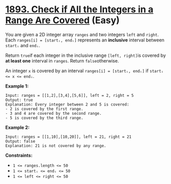 # [1893. Check if All the Integers in a Range Are Covered][link] (Easy)

[link]: https://leetcode.com/problems/check-if-all-the-integers-in-a-range-are-covered/

You are given a 2D integer array `ranges` and two integers `left` and `right`. Each `ranges[i] =
[startᵢ, endᵢ]` represents an **inclusive** interval between `startᵢ` and `endᵢ`.

Return `true`if each integer in the inclusive range `[left, right]`is covered by **at least one**
interval in `ranges`. Return `false`otherwise.

An integer `x` is covered by an interval `ranges[i] = [startᵢ, endᵢ]` if `startᵢ <= x <= endᵢ`.

**Example 1:**

```
Input: ranges = [[1,2],[3,4],[5,6]], left = 2, right = 5
Output: true
Explanation: Every integer between 2 and 5 is covered:
- 2 is covered by the first range.
- 3 and 4 are covered by the second range.
- 5 is covered by the third range.
```

**Example 2:**

```
Input: ranges = [[1,10],[10,20]], left = 21, right = 21
Output: false
Explanation: 21 is not covered by any range.
```

**Constraints:**

- `1 <= ranges.length <= 50`
- `1 <= startᵢ <= endᵢ <= 50`
- `1 <= left <= right <= 50`
